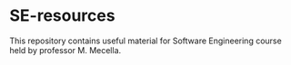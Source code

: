 # SE-resources
This repository contains useful material for Software Engineering course held by professor M. Mecella.
